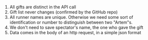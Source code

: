 1. All gifts are distinct in the API call
2. Gift list never changes (confirmed by the GitHub repo)
3. All runner names are unique. Otherwise we need some sort of identification or number to distinguish between two "Artem"s.
4. We don't need to save spectator's name, the one who gave the gift
5. Data comes in the body of an http request, in a simple json format

